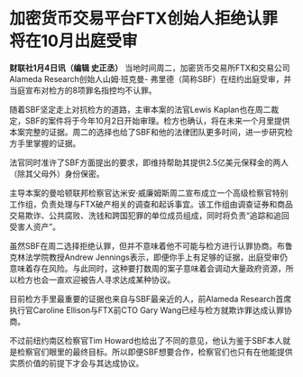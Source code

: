 # 加密货币交易平台FTX创始人拒绝认罪 将在10月出庭受审

**财联社1月4日讯（编辑 史正丞）** 当地时间周二，加密货币交易所FTX和交易公司Alameda Research创始人山姆·班克曼-
弗里德（简称SBF）在纽约出庭受审，并当庭宣布对检方的8项罪名指控均不认罪。

随着SBF坚定走上对抗检方的道路，主审本案的法官Lewis
Kaplan也在周二裁定，SBF的案件将于今年10月2日开始审理。检方也确认，将在未来一个月里提供本案完整的证据。周二的选择也给了SBF和他的法律团队更多时间，进一步研究检方手里掌握的证据。

法官同时准许了SBF方面提出的要求，即维持帮助其提供2.5亿美元保释金的两人（除其父母外）身份保密。

主导本案的曼哈顿联邦检察官达米安·威廉姆斯周二宣布成立一个高级检察官特别工作组，负责处理与FTX破产相关的调查和起诉事宜。该工作组由调查证券和商品交易欺诈、公共腐败、洗钱和跨国犯罪的单位成员组成，同时将负责“追踪和追回受害人资产”。

虽然SBF在周二选择拒绝认罪，但并不意味着他不可能与检方进行认罪协商。布鲁克林法学院教授Andrew
Jennings表示，即便你手上有足够的证据，出庭受审仍意味着存在风险。与此同时，这种要打数周的案子意味着会调动大量政府资源，所以检方也会一直欢迎被告人寻求达成某种协议。

目前检方手里最重要的证据也来自与SBF最亲近的人，前Alameda Research首席执行官Caroline Ellison与FTX前CTO Gary
Wang已经与检方就欺诈罪达成认罪协商。

不过前纽约南区检察官Tim
Howard也给出了不同的意见，他认为鉴于SBF本人就是检察官们眼里的最终目标。所以即便SBF想要合作，检察官们也只有在他能提供实质价值的前提下才会与其达成协议。

